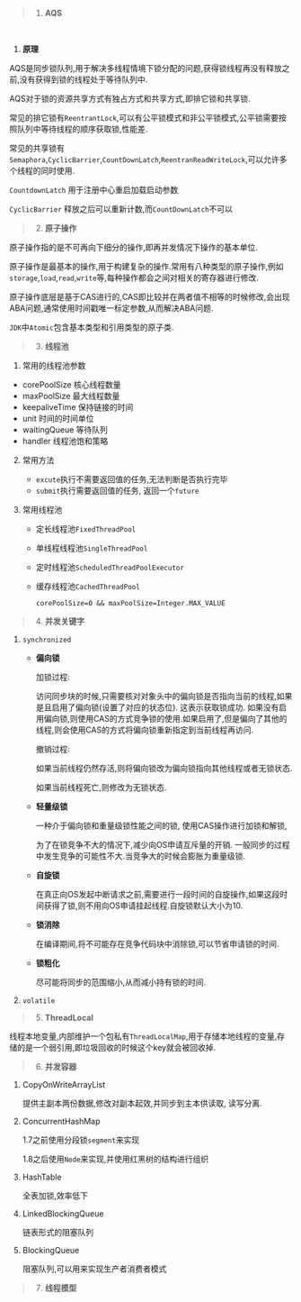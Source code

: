 > 1. **AQS**

​		

1. **原理**

AQS是同步锁队列,用于解决多线程情境下锁分配的问题,获得锁线程再没有释放之前,没有获得到锁的线程处于等待队列中.

AQS对于锁的资源共享方式有独占方式和共享方式,即排它锁和共享锁.

常见的排它锁有`ReentrantLock`,可以有公平锁模式和非公平锁模式,公平锁需要按照队列中等待线程的顺序获取锁,性能差.

常见的共享锁有`Semaphora`,`CyclicBarrier`,`CountDownLatch`,`ReentranReadWriteLock`,可以允许多个线程的同时使用.

`CountdownLatch` 用于注册中心重启加载启动参数

`CyclicBarrier` 释放之后可以重新计数,而`CountDownLatch`不可以

> 2. **原子操作**

原子操作指的是不可再向下细分的操作,即再并发情况下操作的基本单位.

原子操作是最基本的操作,用于构建复杂的操作.常用有八种类型的原子操作,例如`storage`,`load`,`read`,`write`等,每种操作都会之间对相关的寄存器进行修改.

原子操作底层是基于CAS进行的,CAS即比较并在两者值不相等的时候修改,会出现ABA问题,通常使用时间戳唯一标定参数,从而解决ABA问题.

`JDK`中`Atomic`包含基本类型和引用类型的原子类.

> 3. **线程池**

1. 常用的线程池参数

+ corePoolSize 核心线程数量
+ maxPoolSize 最大线程数量
+ keepaliveTime 保持链接的时间
+ unit 时间的时间单位
+ waitingQueue 等待队列
+ handler 线程池饱和策略

2. 常用方法

   + `excute`执行不需要返回值的任务,无法判断是否执行完毕
   + `submit`执行需要返回值的任务, 返回一个`future`

3. 常用线程池

   + 定长线程池`FixedThreadPool`

   + 单线程线程池`SingleThreadPool`

   + 定时线程池`ScheduledThreadPoolExecutor `

   + 缓存线程池`CachedThreadPool `

     `corePoolSize=0 && maxPoolSize=Integer.MAX_VALUE`

> 4. **并发关键字**

 1. `synchronized`

    + **偏向锁**

      

      加锁过程:

      访问同步块的时候,只需要核对对象头中的偏向锁是否指向当前的线程,如果是且启用了偏向锁(设置了对应的状态位). 这表示获取锁成功. 如果没有启用偏向锁,则使用CAS的方式竞争锁的使用.如果启用了,但是偏向了其他的线程,则会使用CAS的方式将偏向锁重新指定到当前线程再访问.

      

      撤销过程:

      如果当前线程仍然存活,则将偏向锁改为偏向锁指向其他线程或者无锁状态.

      如果当前线程死亡,则修改为无锁状态.

      

    + **轻量级锁**

      一种介于偏向锁和重量级锁性能之间的锁, 使用CAS操作进行加锁和解锁,

      为了在锁竞争不大的情况下,减少向OS申请互斥量的开销. 一般同步的过程中发生竞争的可能性不大.当竞争大的时候会膨胀为重量级锁.

      

    + **自旋锁**

      在真正向OS发起中断请求之前,需要进行一段时间的自旋操作,如果这段时间获得了锁,则不用向OS申请挂起线程.自旋锁默认大小为10.

      

    + **锁消除**

      在编译期间,将不可能存在竞争代码块中消除锁,可以节省申请锁的时间.

      

    + **锁粗化**

      尽可能将同步的范围缩小,从而减小持有锁的时间.

 2. `volatile`

> 5. **ThreadLocal**

线程本地变量,内部维护一个包私有`ThreadLocalMap`,用于存储本地线程的变量,存储的是一个弱引用,即垃圾回收的时候这个key就会被回收掉.

> 6. **并发容器**

1. CopyOnWriteArrayList

   提供主副本两份数据,修改对副本起效,并同步到主本供读取, 读写分离.

2. ConcurrentHashMap

   1.7之前使用分段锁`segment`来实现

   1.8之后使用`Node`来实现,并使用红黑树的结构进行组织

3. HashTable

   全表加锁,效率低下

4. LinkedBlockingQueue

   链表形式的阻塞队列

5. BlockingQueue

   阻塞队列,可以用来实现生产者消费者模式

> 7. **线程模型**